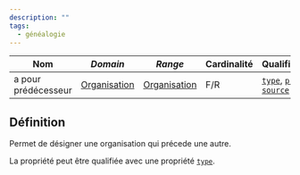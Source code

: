 ```yaml
---
description: ""
tags:
  - généalogie
---
```


| **Nom**             | ***Domain***                                            | ***Range***                                             | **Cardinalité** | **Qualificatifs**                                               |
| ------------------- | ------------------------------------------------------- | ------------------------------------------------------- | --------------- | --------------------------------------------------------------- |
| a pour prédécesseur | [Organisation](../Classes/Organisation/Organisation.md) | [Organisation](../Classes/Organisation/Organisation.md) | F/R             | [`type`](type.md), [`preuve`](preuve.md), [`source`](source.md) |

## Définition

Permet de désigner une organisation qui précede une autre.

La propriété peut être qualifiée avec une propriété [`type`](type.md).
